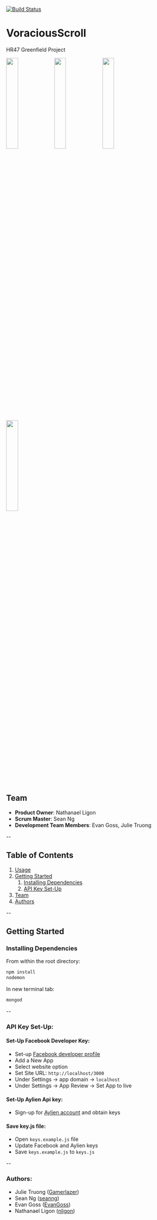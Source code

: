 [![Build Status](https://travis-ci.org/VoraciousScroll/VoraciousScroll.svg?branch=master)](https://travis-ci.org/VoraciousScroll/VoraciousScroll)

# VoraciousScroll
HR47 Greenfield Project


<img src="https://cloud.githubusercontent.com/assets/8231534/18454498/97a84552-78f9-11e6-89bb-0c8cc7c60ee1.png" width="25%"></img>
<img src="https://cloud.githubusercontent.com/assets/8231534/18454526/b3aa8846-78f9-11e6-8f96-7b3e221fb244.png" width="25%"></img>
<img src="https://cloud.githubusercontent.com/assets/8231534/18454500/97ae6f40-78f9-11e6-9964-29ebaa39c1f2.png" width="25%"></img> 
<img src="https://cloud.githubusercontent.com/assets/8231534/18454499/97aaca70-78f9-11e6-98cc-ebb0a0bcc493.png" width="25%"></img> 



## Team

  - __Product Owner__: Nathanael Ligon
  - __Scrum Master__: Sean Ng
  - __Development Team Members__: Evan Goss, Julie Truong

--
## Table of Contents

1. [Usage](#Usage)
1. [Getting Started](#getting-started)
    1. [Installing Dependencies](#installing-dependencies)
    1. [API Key Set-Up](#api-key-set-up)
1. [Team](#team)
1. [Authors](#authors)

--
## Getting Started

### Installing Dependencies

From within the root directory:

```sh
npm install
nodemon
```

In new terminal tab:
```sh
mongod
```

--
### API Key Set-Up:

#### Set-Up Facebook Developer Key:
* Set-up [Facebook developer profile](https://developers.facebook.com/)  
* Add a New App  
* Select website option
* Set Site URL: `http://localhost/3000`
* Under Settings -> app domain -> `localhost`
* Under Settings -> App Review -> Set App to live

#### Set-Up Aylien Api key:

* Sign-up for [Aylien account](https://newsapi.aylien.com/signup) and obtain keys

#### Save key.js file:

* Open `keys.example.js` file
* Update Facebook and Aylien keys
* Save `keys.example.js` to `keys.js`  

--
### Authors:

* Julie Truong ([Gamerlazer](https://github.com/Gamerlazer))  
* Sean Ng ([seanng](https://github.com/seanng))  
* Evan Goss ([EvanGoss](https://github.com/EvanGoss))  
* Nathanael Ligon ([nligon](https://github.com/nligon))  


<!-- View the project roadmap [here](LINK_TO_PROJECT_ISSUES) -->
    

<!-- ## Contributing -->

<!-- See [CONTRIBUTING.md](https://github.com/unexpected-lion/ourglass/blob/master/contributing.md) for contribution guidelines. -->
